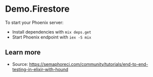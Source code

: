 # Demo.Firestore

To start your Phoenix server:

  * Install dependencies with `mix deps.get`
  * Start Phoenix endpoint with `iex -S mix`

## Learn more

  * Source: https://semaphoreci.com/community/tutorials/end-to-end-testing-in-elixir-with-hound
